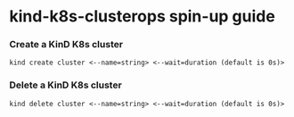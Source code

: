 # kind-k8s-clusterops spin-up guide

### Create a KinD K8s cluster
```
kind create cluster <--name=string> <--wait=duration (default is 0s)>
```

### Delete a KinD K8s cluster
```
kind delete cluster <--name=string> <--wait=duration (default is 0s)>
```

